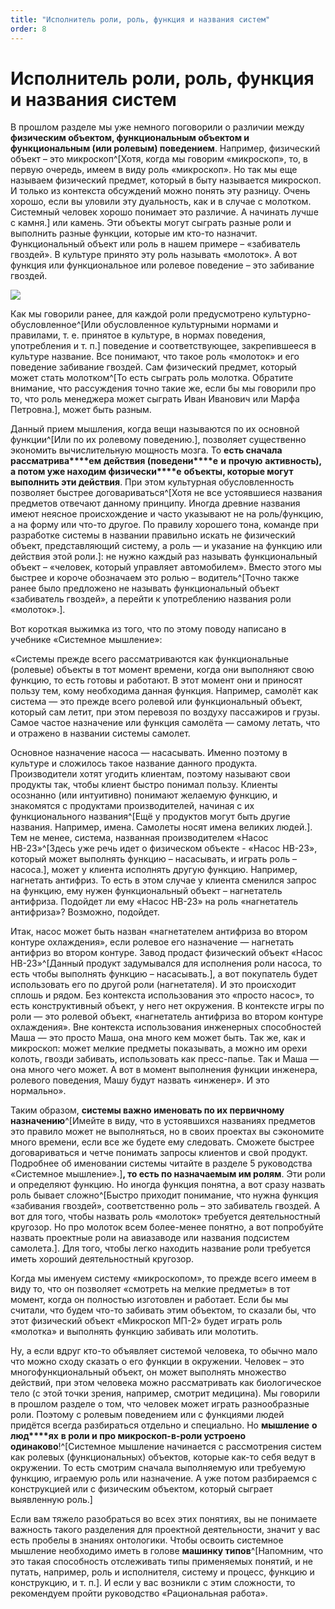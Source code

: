 ```yaml
---
title: "Исполнитель роли, роль, функция и названия систем"
order: 8
---
```


# Исполнитель роли, роль, функция и названия систем

В прошлом разделе мы уже немного поговорили о различии между **физическим объектом, функциональным объектом и функциональным (или ролевым) поведением**. Например, физический объект – это микроскоп^[Хотя, когда мы говорим «микроскоп», то, в первую очередь, имеем в виду роль «микроскоп». Но так мы еще называем физический предмет, который в быту называется микроскоп. И только из контекста обсуждений можно понять эту разницу. Очень хорошо, если вы уловили эту дуальность, как и в случае с молотком. Системный человек хорошо понимает это различие. А начинать лучше с камня.] или камень. Эти объекты могут сыграть разные роли и выполнить разные функции, которые им кто-то назначит. Функциональный объект или роль в нашем примере – «забиватель гвоздей». В культуре принято эту роль называть «молоток». А вот функция или функциональное или ролевое поведение – это забивание гвоздей.

![](/ru/personal/systems-thinking-introduction/Nail_Driving_Objects_Comparison.png)

Как мы говорили ранее, для каждой роли предусмотрено культурно-обусловленное^[Или обусловленное культурными нормами и правилами, т. е. принятое в культуре, в нормах поведения, употребления и т. п.] поведение и соответствующее, закрепившееся в культуре название. Все понимают, что такое роль «молоток» и его поведение забивание гвоздей. Сам физический предмет, который может стать молотком^[То есть сыграть роль молотка. Обратите внимание, что рассуждения точно такие же, если бы мы говорили про то, что роль менеджера может сыграть Иван Иванович или Марфа Петровна.], может быть разным.

Данный прием мышления, когда вещи называются по их основной функции^[Или по их ролевому поведению.], позволяет существенно экономить вычислительную мощность мозга. То **есть сначала рассматрива****ем** **действия (поведени****е** **и** **прочую** **активность), а потом уже находим физически****е** **объекты, которые могут выполнить эти действия**. При этом культурная обусловленность позволяет быстрее договариваться^[Хотя не все устоявшиеся названия предметов отвечают данному принципу. Иногда древние названия имеют неясное происхождение и часто указывают не на роль/функцию, а на форму или что-то другое. По правилу хорошего тона, команде при разработке системы в названии правильно искать не физический объект, представляющий систему, а роль — и указание на функцию или действия этой роли.]: не нужно каждый раз называть функциональный объект – «человек, который управляет автомобилем». Вместо этого мы быстрее и короче обозначаем это ролью – водитель^[Точно также ранее было предложено не называть функциональный объект «забиватель гвоздей», а перейти к употреблению названия роли «молоток».].

Вот короткая выжимка из того, что по этому поводу написано в учебнике «Системное мышление»:

«Системы прежде всего рассматриваются как функциональные (ролевые) объекты в тот момент времени, когда они выполняют свою функцию, то есть готовы и работают. В этот момент они и приносят пользу тем, кому необходима данная функция. Например, самолёт как система — это прежде всего ролевой или функциональный объект, который сам летит, при этом перевозя по воздуху пассажиров и грузы. Самое частое назначение или функция самолёта — самому летать, что и отражено в названии системы самолет.

Основное назначение насоса — насасывать. Именно поэтому в культуре и сложилось такое название данного продукта. Производители хотят угодить клиентам, поэтому называют свои продукты так, чтобы клиент быстро понимал пользу. Клиенты осознанно (или интуитивно) понимают желаемую функцию, и знакомятся с продуктами производителей, начиная с их функционального названия^[Ещё у продуктов могут быть другие названия. Например, имена. Самолеты носят имена великих людей.]. Тем не менее, система, названная производителем «Насос НВ-23»^[Здесь уже речь идет о физическом объекте - «Насос НВ-23», который может выполнять функцию – насасывать, и играть роль – насоса.], может у клиента исполнять другую функцию. Например, нагнетать антифриз. То есть в этом случае у клиента сменился запрос на функцию, ему нужен функциональный объект – нагнетатель антифриза. Подойдет ли ему «Насос НВ-23» на роль «нагнетатель антифриза»? Возможно, подойдет.

Итак, насос может быть назван «нагнетателем антифриза во втором контуре охлаждения», если ролевое его назначение — нагнетать антифриз во втором контуре. Завод продаст физический объект «Насос НВ-23»^[Данный продукт задумывался для исполнения роли насоса, то есть чтобы выполнять функцию – насасывать.], а вот покупатель будет использовать его по другой роли (нагнетателя). И это происходит сплошь и рядом. Без контекста использования это «просто насос», то есть конструктивный объект, у него нет окружения. В контексте игры по роли — это ролевой объект, «нагнетатель антифриза во втором контуре охлаждения». Вне контекста использования инженерных способностей Маша — это просто Маша, она много кем может быть. Так же, как и микроскоп: может мелкие предметы показывать, а можно им орехи колоть, гвозди забивать, использовать как пресс-папье. Так и Маша — она много чего может. А вот в момент выполнения функции инженера, ролевого поведения, Машу будут назвать «инженер». И это нормально».

Таким образом, **системы важно именовать по их первичному назначению**^[Имейте в виду, что в устоявшихся названиях предметов это правило может не выполняться, но в своих проектах вы сэкономите много времени, если все же будете ему следовать. Сможете быстрее договариваться и четче понимать запросы клиентов и свой продукт. Подробнее об именовании системы читайте в разделе 5 руководства «Системное мышление».]**, то есть по назначаемым им ролям**. Эти роли и определяют функцию. Но иногда функция понятна, а вот сразу назвать роль бывает сложно^[Быстро приходит понимание, что нужна функция «забивания гвоздей», соответственно роль – это забиватель гвоздей. А вот для того, чтобы назвать роль «молоток» требуется деятельностный кругозор. Но про молоток всем более-менее понятно, а вот попробуйте назвать проектные роли на авиазаводе или названия подсистем самолета.]. Для того, чтобы легко находить название роли требуется иметь хороший деятельностный кругозор.

Когда мы именуем систему «микроскопом», то прежде всего имеем в виду то, что он позволяет «смотреть на мелкие предметы» в тот момент, когда он полностью изготовлен и работает. Если бы мы считали, что будем что-то забивать этим объектом, то сказали бы, что этот физический объект «Микроскоп МП-2» будет играть роль «молотка» и выполнять функцию забивать или молотить.

Ну, а если вдруг кто-то объявляет системой человека, то обычно мало что можно сходу сказать о его функции в окружении. Человек – это многофункциональный объект, он может выполнять множество действий, при этом человека можно рассматривать как биологическое тело (с этой точки зрения, например, смотрит медицина). Мы говорили в прошлом разделе о том, что человек может играть разнообразные роли. Поэтому с ролевым поведением или с функциями людей придётся всегда разбираться отдельно и специально. Но **мышление** **о** **люд****ях** **в роли и про микроскоп-в-роли устроено одинаково**!^[Системное мышление начинается с рассмотрения систем как ролевых (функциональных) объектов, которые как-то себя ведут в окружении. То есть смотрим сначала выполняемую или требуемую функцию, играемую роль или назначение. А уже потом разбираемся с конструкцией или с физическим объектом, который сыграет выявленную роль.]

Если вам тяжело разобраться во всех этих понятиях, вы не понимаете важность такого разделения для проектной деятельности, значит у вас есть пробелы в знаниях онтологики. Чтобы освоить системное мышление необходимо иметь в голове **машинку типов**^[Напомним, что это такая способность отслеживать типы применяемых понятий, и не путать, например, роль и исполнителя, систему и процесс, функцию и конструкцию, и т. п.]. И если у вас возникли с этим сложности, то рекомендуем пройти руководство «Рациональная работа».